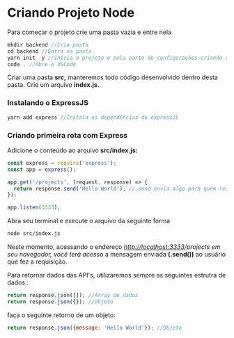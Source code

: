 # Criando Projeto Node

Para começar o projeto crie uma pasta vazia e entre nela

```jsx
mkdir backend //Cria pasta
cd backend //Entra na pasta
yarn init -y //Inicia o projeto e pula parte de configurações criando o package.json
code . //Abre o VSCode
```

Criar uma pasta **src,** manteremos todo código desenvolvido dentro desta pasta. Crie um arquivo **index.js.**

### Instalando o ExpressJS

```jsx
yarn add express //Instala as dependências do expressJS
```

### Criando primeira rota com Express

Adicione o conteúdo ao arquivo **src/index.js:**

```jsx
const express = require('express');
const app = express();

app.get('/projects', (request, response) => {
  return response.send('Hello World'); //.send envia algo para quem requisitou
});

app.listen(3333);
```

Abra seu terminal e execute o arquivo da seguinte forma

```bash
node src/index.js
```

Neste momento, acessando o endereço *[http://localhost:3333](http://127.0.0.1:3333/projects)/projects em seu navegador, você terá acesso* a mensagem enviada **(.send())** ao usuário que fez a requisição.

Para retornar dados das API's,  utilizaremos sempre as seguintes estrutra de dados :

```jsx
return response.json([]); //Array de dados
return response.json({}); //Objeto 
```

faça o seguinte retorno de um objeto:

```jsx
return response.json({message: 'Hello World'}); //Objeto 
```